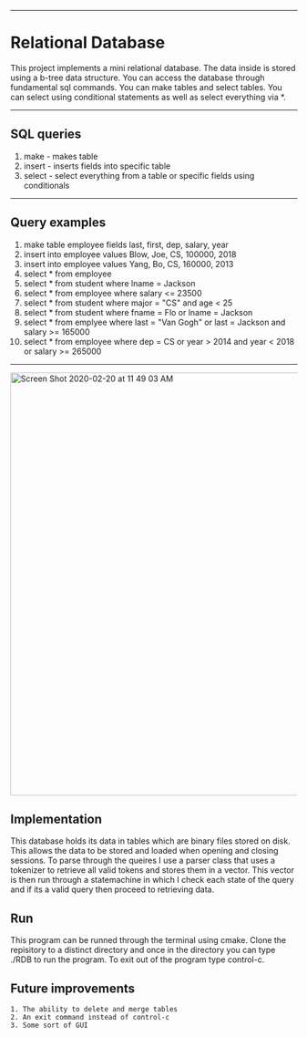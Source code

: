 ***
# Relational Database
This project implements a mini relational database. The data inside is stored using a b-tree data structure. You can access the database through fundamental sql commands. You can make tables and select tables. You can select using conditional statements as well as select everything via *.
***
## SQL queries 
1. make - makes table 
2. insert - inserts fields into specific table 
3. select - select everything from a table or specific fields using conditionals
***
## **Query examples**
1. make table employee fields last, first, dep, salary, year
2. insert into employee values Blow, Joe, CS, 100000, 2018
3. insert into employee values Yang, Bo, CS, 160000, 2013
4. select * from employee
5. select * from student where lname = Jackson
6. select * from employee where salary <= 23500
7. select * from student where major = "CS" and age < 25
8. select * from student where fname = Flo or lname = Jackson
9. select * from emplyee where last = "Van Gogh" or last = Jackson and salary >= 165000
10. select * from employee where dep = CS or year > 2014 and year < 2018 or salary >= 265000

***
<img width="742" alt="Screen Shot 2020-02-20 at 11 49 03 AM" src="https://user-images.githubusercontent.com/26701495/74972778-32963400-53d7-11ea-91cc-3b1c36462caf.png">


## **Implementation** 

 This database holds its data in tables which are binary files stored on disk. This allows the data to be stored and loaded when opening and closing sessions. To parse through the queires I use a parser class that uses a tokenizer to retrieve all valid tokens and stores them in a vector. This vector is then run through a statemachine in which I check each state of the query and if its a valid query then proceed to retrieving data.
 
 ## Run
   This program can be runned through the terminal using cmake. Clone the repisitory to a distinct directory and once in the directory you can type ./RDB to run the program. To exit out of the program type control-c. 
 
 ## Future improvements
    1. The ability to delete and merge tables
    2. An exit command instead of control-c
    3. Some sort of GUI
